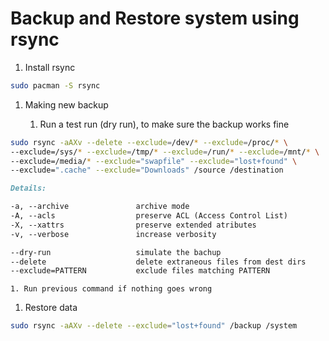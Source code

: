 # Backup and Restore system using rsync

1. Install rsync

```bash
sudo pacman -S rsync
```

1. Making new backup

	1. Run a test run (dry run), to make sure the backup works fine

```bash
sudo rsync -aAXv --delete --exclude=/dev/* --exclude=/proc/* \
--exclude=/sys/* --exclude=/tmp/* --exclude=/run/* --exclude=/mnt/* \
--exclude=/media/* --exclude="swapfile" --exclude="lost+found" \
--exclude=".cache" --exclude="Downloads" /source /destination
```

```markdown
Details:

-a, --archive				archive mode
-A, --acls					preserve ACL (Access Control List)
-X, --xattrs				preserve extended atributes
-v, --verbose				increase verbosity

--dry-run					simulate the bachup
--delete					delete extraneous files from dest dirs
--exclude=PATTERN			exclude files matching PATTERN
```

	1. Run previous command if nothing goes wrong

1. Restore data

````bash
sudo rsync -aAXv --delete --exclude="lost+found" /backup /system
````
